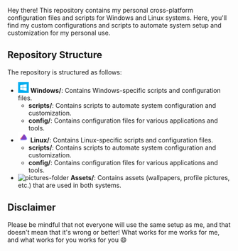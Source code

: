 Hey there! This repository contains my personal cross-platform configuration files and scripts for Windows and Linux systems. 
Here, you'll find my custom configurations and scripts to automate system setup and customization for my personal use.

## Repository Structure

The repository is structured as follows:

- <img width="24" height="24" src="https://raw.githubusercontent.com/edent/SuperTinyIcons/refs/heads/master/images/svg/windows.svg" alt="windows"/> **Windows/**: Contains Windows-specific scripts and configuration files.
  - **scripts/**: Contains scripts to automate system configuration and customization.
  - **config/**: Contains configuration files for various applications and tools.
- <img src="https://raw.githubusercontent.com/edent/SuperTinyIcons/refs/heads/master/images/svg/endeavouros.svg" width="24" height="24" /> **Linux/**: Contains Linux-specific scripts and configuration files.
  - **scripts/**: Contains scripts to automate system configuration and customization.
  - **config/**: Contains configuration files for various applications and tools.
- <img width="24" height="24" src="https://img.icons8.com/pulsar-color/48/pictures-folder.png" alt="pictures-folder"/> **Assets/**: Contains assets (wallpapers, profile pictures, etc.) that are used in both systems.
## Disclaimer

Please be mindful that not everyone will use the same setup as me, and that doesn't mean that it's wrong or better! 
What works for me works for me, and what works for you works for you 😄
